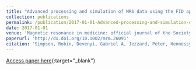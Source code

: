 ```yaml
---
title: "Advanced processing and simulation of MRS data using the FID appliance (FID-A)-An open source, MATLAB-based toolkit"
collection: publications
permalink: /publication/2017-01-01-Advanced-processing-and-simulation-of-MRS-data-using-the-FID-appliance-FID-A-An-open-source-MATLAB-based-toolkit
date: 2017-01-01
venue: 'Magnetic resonance in medicine: official journal of the Society of Magnetic Resonance in Medicine / Society of Magnetic Resonance in Medicine'
paperurl: 'http://dx.doi.org/10.1002/mrm.26091'
citation: 'Simpson, Robin, Devenyi, Gabriel A, Jezzard, Peter, Hennessy, T Jay, Near, Jamie, &quot;Advanced processing and simulation of MRS data using the FID appliance (FID-A)-An open source, MATLAB-based toolkit.&quot; Magnetic resonance in medicine: official journal of the Society of Magnetic Resonance in Medicine / Society of Magnetic Resonance in Medicine, 2017.'
---
```

[Access paper here](http://dx.doi.org/10.1002/mrm.26091){:target="_blank"}
